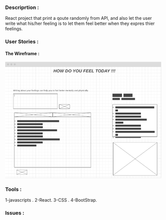 ### Descriprtion :
React project that print a qoute randomly from API, and also let the user write what his/her feeling is to let them feel better when they expres thier feelings.

### User Stories :


#### The Wireframe :
![Wireframe](wireframe.png)

### Tools :
1-javascripts .
2-React.
3-CSS .
4-BootStrap.

### Issues :
